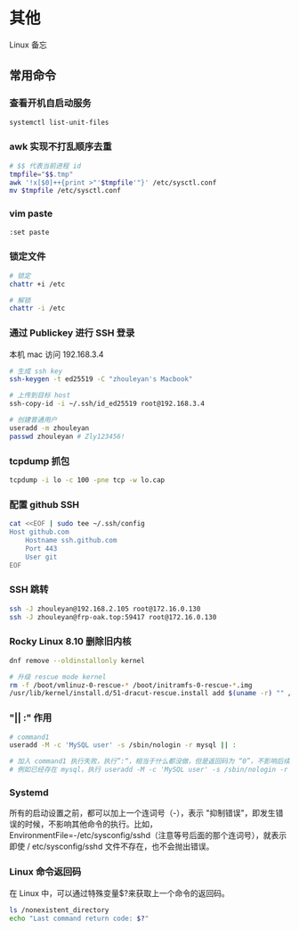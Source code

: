 # 其他

Linux 备忘

## 常用命令

### 查看开机自启动服务

```bash
systemctl list-unit-files
```

### awk 实现不打乱顺序去重

```bash
# $$ 代表当前进程 id
tmpfile="$$.tmp"
awk '!x[$0]++{print >"'$tmpfile'"}' /etc/sysctl.conf
mv $tmpfile /etc/sysctl.conf
```

### vim paste

```bash
:set paste
```

### 锁定文件

```bash
# 锁定
chattr +i /etc

# 解锁
chattr -i /etc
```

### 通过 Publickey 进行 SSH 登录

本机 mac 访问 192.168.3.4

```bash
# 生成 ssh key
ssh-keygen -t ed25519 -C "zhouleyan's Macbook"

# 上传到目标 host
ssh-copy-id -i ~/.ssh/id_ed25519 root@192.168.3.4

# 创建普通用户
useradd -m zhouleyan
passwd zhouleyan # Zly123456!
```

### tcpdump 抓包

```bash
tcpdump -i lo -c 100 -pne tcp -w lo.cap
```

### 配置 github SSH

```bash
cat <<EOF | sudo tee ~/.ssh/config
Host github.com
    Hostname ssh.github.com
    Port 443
    User git
EOF
```

### SSH 跳转

```bash
ssh -J zhouleyan@192.168.2.105 root@172.16.0.130
ssh -J zhouleyan@frp-oak.top:59417 root@172.16.0.130
```

### Rocky Linux 8.10 删除旧内核

```bash
dnf remove --oldinstallonly kernel

# 升级 rescue mode kernel
rm -f /boot/vmlinuz-0-rescue-* /boot/initramfs-0-rescue-*.img
/usr/lib/kernel/install.d/51-dracut-rescue.install add $(uname -r) "" /lib/modules/$(uname -r)/vmlinuz
```

### "|| :" 作用

```bash
# command1
useradd -M -c 'MySQL user' -s /sbin/nologin -r mysql || :

# 加入 command1 执行失败，执行”:“，相当于什么都没做，但是返回码为 “0”，不影响后续命令执行
# 例如已经存在 mysql，执行 useradd -M -c 'MySQL user' -s /sbin/nologin -r mysql || : && echo 'success'
```

### Systemd

所有的启动设置之前，都可以加上一个连词号（-），表示 "抑制错误"，即发生错误的时候，不影响其他命令的执行。比如，EnvironmentFile=-/etc/sysconfig/sshd（注意等号后面的那个连词号），就表示即使 / etc/sysconfig/sshd 文件不存在，也不会抛出错误。

### Linux 命令返回码

在 Linux 中，可以通过特殊变量$?来获取上一个命令的返回码。

```bash
ls /nonexistent_directory
echo "Last command return code: $?"
```
